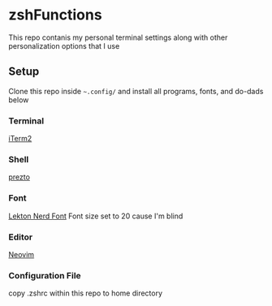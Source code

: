 # zshFunctions
This repo contanis my personal terminal settings along with other personalization options that I use

## Setup 
Clone this repo inside `~.config/` and install all programs, fonts, and do-dads below

### Terminal
[iTerm2](https://iterm2.com/)

### Shell 
[prezto](https://github.com/sorin-ionescu/prezto)

### Font 
[Lekton Nerd Font](https://www.nerdfonts.com/font-downloads)
Font size set to 20 cause I'm blind 

### Editor
[Neovim](https://neovim.io/)

### Configuration File 
copy .zshrc within this repo to home directory 
